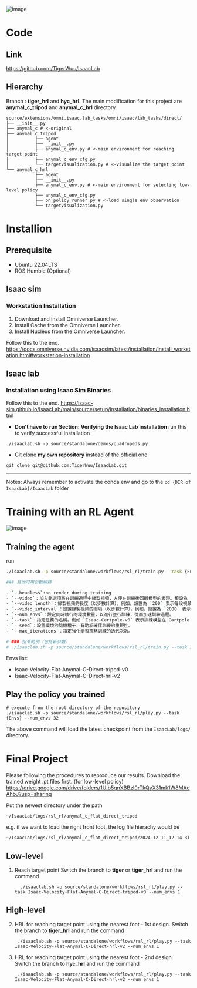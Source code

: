![image](https://micchang002.github.io/QDRIVE.github.io/background2.png
)
# Code
## Link
https://github.com/TigerWuu/IsaacLab
## Hierarchy
Branch : **tiger_hrl** and **hyc_hrl**.
The main modification for this project are **anymal_c_tripod** and **anymal_c_hrl** directory

```
source/extensions/omni.isaac.lab_tasks/omni/isaac/lab_tasks/direct/
├── __init__.py
├── anymal_c # <-original 
├── anymal_c_tripod
│          ├── agent  
│          ├── __init__.py 
│          ├── anymal_c_env.py # <-main environment for reaching target point
│          ├── anymal_c_env_cfg.py
│          └── targetVisualization.py # <-visualize the target point
└── anymal_c_hrl
           ├── agent  
           ├── __init__.py 
           ├── anymal_c_env.py # <-main environment for selecting low-level policy
           ├── anymal_c_env_cfg.py
           ├── on_policy_runner.py # <-load single env observation
           └── targetVisualization.py

```
# Installion
## Prerequisite
* Ubuntu 22.04LTS
* ROS Humble (Optional)
## Isaac sim
### Workstation Installation
1. Download and install Omniverse Launcher.
2. Install Cache from the Omniverse Launcher.
3. Install Nucleus from the Omniverse Launcher.

Follow this to the end. 
https://docs.omniverse.nvidia.com/isaacsim/latest/installation/install_workstation.html#workstation-installation
## Isaac lab
### Installation using Isaac Sim Binaries
Follow this to the end. 
https://isaac-sim.github.io/IsaacLab/main/source/setup/installation/binaries_installation.html
* **Don't have to run Section: Verifying the Isaac Lab installation**
run this to verify successful installation
```bash=
./isaaclab.sh -p source/standalone/demos/quadrupeds.py
```
* Git clone **my own repository** instead of the official one
```bash=
git clone git@github.com:TigerWuu/IsaacLab.git
```
---
Notes:
Always remember to activate the conda env and go to the `cd {DIR of IsaacLab}/IsaacLab` folder

# Training with an RL Agent
![image](https://hackmd.io/_uploads/rk2jbE7fJl.png)

<!-- ## Code structure (manager based) 
```
cd IsaacLab/source
```
```
- apps
- extensions # Contains robot description file and training env etc.
    - omni.isaac.lab
        - /omni/isaac/lab/sensors/contact_sensor # Contain contact sensor, might be helpfull if we want to add sersors
    - omni.isaac.lab_assets
    -omni.isaac.lab_task
        -omni/isaac/lab_tasks/manager_based/locomotion # One of the examples in the folder
        ├── __init__.py
        └── velocity
            ├── config
            │   └── anymal_c
            │       ├── agent  # <- this is where we store the learning agent configurations
            │       ├── __init__.py  # <- this is where we register the environment and configurations to gym registry
            │       ├── flat_env_cfg.py
            │       └── rough_env_cfg.py
            ├── __init__.py
            └── velocity_env_cfg.py  # <- this is the base task configuration
- standalone # example codes for training RL agents
    - workflows # RL libraries for training
    - ... # other exapmles
```

<!-- ## Adding sensors on a robot
https://isaac-sim.github.io/IsaacLab/main/source/tutorials/04_sensors/add_sensors_on_robot.html -->

## Training the agent
run 
```bash
./isaaclab.sh -p source/standalone/workflows/rsl_rl/train.py --task {Envs} --num_envs 64 --headless

### 其他可用參數解釋

- `--headless`:no render during training
- `--video`：加入此選項將在訓練過程中錄製視頻，方便在訓練後回顧模型的表現。預設為 `False`。
- `--video_length`：錄製視頻的長度（以步數計算）。例如，設置為 `200` 表示每段視頻包含 200 步的訓練過程。
- `--video_interval`：設置錄製視頻的間隔（以步數計算）。例如，設置為 `2000` 表示每隔 2000 步錄製一次視頻。
- `--num_envs`：設定同時執行的環境數量，以進行並行訓練，從而加速訓練過程。
- `--task`：指定任務的名稱。例如 `Isaac-Cartpole-v0` 表示訓練模型在 Cartpole 任務環境中運行。
- `--seed`：設置環境的隨機種子，有助於確保訓練的重現性。
- `--max_iterations`：指定強化學習策略訓練的迭代次數。

# ### 指令範例（包括新參數）
# ./isaaclab.sh -p source/standalone/workflows/rsl_rl/train.py --task Isaac-Velocity-Flat-Unitree-Go1-v0 --headless
```
<!-- ### Environment
```
source/extensions/omni.isaac.lab_tasks/omni/isaac/lab_tasks/manager_based/locomotion/velocity/mdp
```
* reward
* termination
* curriculums (I dont know what is this) -->
Envs list:
*  Isaac-Velocity-Flat-Anymal-C-Direct-tripod-v0
*  Isaac-Velocity-Flat-Anymal-C-Direct-hrl-v2
## Play the policy you trained
```
# execute from the root directory of the repository
./isaaclab.sh -p source/standalone/workflows/rsl_rl/play.py --task {Envs} --num_envs 32
```
The above command will load the latest checkpoint from the `IsaacLab/logs/` directory. 
# Final Project
<!-- 1. Frist download our IsaacLab folder
https://github.com/TigerWuu/IsaacLab/tree/tiger -->
<!-- 
```
git clone https://github.com/TigerWuu/IsaacLab.git
``` -->
Please following the procedures to reproduce our results.
Download the trained weight .pt files first. (for low-level policy)
https://drive.google.com/drive/folders/1UIb5gnXBBzI0rTkQyX31mk1W8MAeAhbJ?usp=sharing

Put the newest directory under the path 
```
~/IsaacLab/logs/rsl_rl/anymal_c_flat_direct_tripod
```
e.g. if we want to load the right front foot, the log file hierachy would be
```
~/IsaacLab/logs/rsl_rl/anymal_c_flat_direct_tripod/2024-12-11_12-14-31
```
## Low-level
1. Reach target point 
   Switch the branch to **tiger** or **tiger_hrl** and run the command
   ```
     ./isaaclab.sh -p source/standalone/workflows/rsl_rl/play.py --task Isaac-Velocity-Flat-Anymal-C-Direct-tripod-v0 --num_envs 1
    ```
## High-level
2. HRL for reaching target point using the nearest foot - 1st design.
    Switch the branch to **tiger_hrl** and run the command
   ```
    ./isaaclab.sh -p source/standalone/workflows/rsl_rl/play.py --task Isaac-Velocity-Flat-Anymal-C-Direct-hrl-v2 --num_envs 1
    ```

3. HRL for reaching target point using the nearest foot - 2nd design.
    Switch the branch to **hyc_hrl** and run the command
   ```
    ./isaaclab.sh -p source/standalone/workflows/rsl_rl/play.py --task Isaac-Velocity-Flat-Anymal-C-Direct-hrl-v2 --num_envs 1
    ```
        
<!-- 3. Run the policy
```
./isaaclab.sh -p source/standalone/workflows/rsl_rl/play.py --task Isaac-Velocity-Flat-Anymal-C-Direct-hrl-v0 --num_envs 1
``` -->

